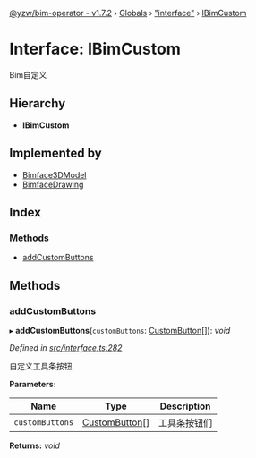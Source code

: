 [@yzw/bim-operator - v1.7.2](../README.md) › [Globals](../globals.md) › ["interface"](../modules/_interface_.md) › [IBimCustom](_interface_.ibimcustom.md)

# Interface: IBimCustom

Bim自定义

## Hierarchy

* **IBimCustom**

## Implemented by

* [Bimface3DModel](../classes/_providers_bimface_bimface_model_.bimface3dmodel.md)
* [BimfaceDrawing](../classes/_providers_bimface_bimface_drawing_.bimfacedrawing.md)

## Index

### Methods

* [addCustomButtons](_interface_.ibimcustom.md#addcustombuttons)

## Methods

###  addCustomButtons

▸ **addCustomButtons**(`customButtons`: [CustomButton](_model_custom_button_.custombutton.md)[]): *void*

*Defined in [src/interface.ts:282](https://github.com/youkaisteve/bim-operator/blob/e2ba6fb/src/interface.ts#L282)*

自定义工具条按钮

**Parameters:**

Name | Type | Description |
------ | ------ | ------ |
`customButtons` | [CustomButton](_model_custom_button_.custombutton.md)[] | 工具条按钮们  |

**Returns:** *void*
